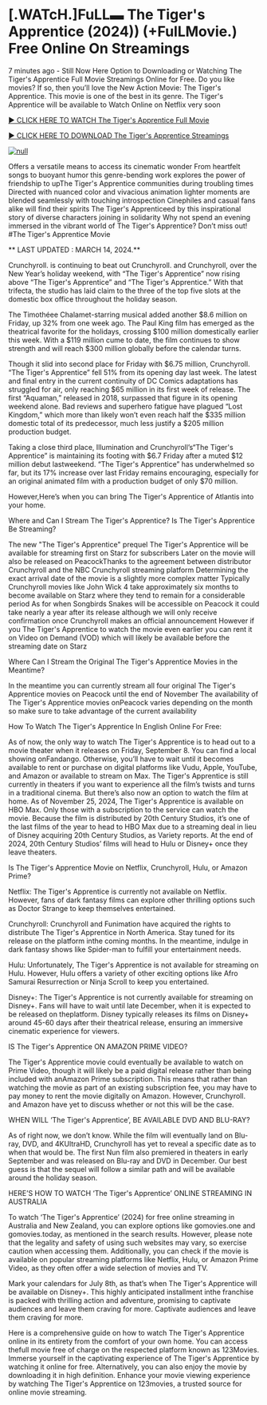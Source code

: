 <h1>[.WATcH.]FuLL▬ The Tiger's Apprentice (2024)) (+FulLMovie.) Free Online On Streamings</h1>

7 minutes ago - Still Now Here Option to Downloading or Watching The Tiger's Apprentice Full Movie Streamings Online for Free. Do you like movies? If so, then you’ll love the New Action Movie: The Tiger's Apprentice. This movie is one of the best in its genre. The Tiger's Apprentice will be available to Watch Online on Netflix very soon</p>
<p dir="auto"><a href="https://cutt.ly/2w0LQqVh" rel="nofollow">► CLICK HERE TO WATCH The Tiger's Apprentice Full Movie</a></p>
<p dir="auto"><a href="https://cutt.ly/2w0LQqVh" rel="nofollow">► CLICK HERE TO DOWNLOAD The Tiger's Apprentice Streamings</a></p>
<p dir="auto"><a href="https://cutt.ly/2w0LQqVh" rel="nofollow"><img src="https://camo.githubusercontent.com/abb2148613ed2c31b6fd5c164e6a142c9074d86e9468c674b26300adbf87c7f7/68747470733a2f2f7374617469632e7769787374617469632e636f6d2f6d656469612f3835356132355f30343362356162656234616534643335616330303331393865376665353665647e6d76322e676966" alt="null" style="max-width: 100%;"></a>
      <span>
        <a href="https://cutt.ly/2w0LQqVh" rel="nofollow">
</a></span></p><p dir="auto">Offers a versatile means to access its cinematic wonder From heartfelt songs to buoyant humor this genre-bending work explores the power of friendship to upThe Tiger's Apprentice communities during troubling times Directed with nuanced color and vivacious animation lighter moments are blended seamlessly with touching introspection Cinephiles and casual fans alike will find their spirits The Tiger's Apprenticeed by this inspirational story of diverse characters joining in solidarity Why not spend an evening immersed in the vibrant world of The Tiger's Apprentice? Don’t miss out! #The Tiger's Apprentice Movie</p>
<p dir="auto">** LAST UPDATED : MARCH 14, 2024.**</p>
<p dir="auto">Crunchyroll. is continuing to beat out Crunchyroll. and Crunchyroll, over the New Year’s holiday weekend, with “The Tiger's Apprentice” now rising above “The Tiger's Apprentice” and “The Tiger's Apprentice.” With that trifecta, the studio has laid claim to the three of the top five slots at the domestic box office throughout the holiday season.</p>
<p dir="auto">The Timothéee Chalamet-starring musical added another $8.6 million on Friday, up 32% from one week ago. The Paul King film has emerged as the theatrical favorite for the holidays, crossing $100 million domestically earlier this week. With a $119 million cume to date, the film continues to show strength and will reach $300 million globally before the calendar turns.</p>

<p dir="auto">Though it slid into second place for Friday with $6.75 million, Crunchyroll. “The Tiger's Apprentice” fell 51% from its opening day last week. The latest and final entry in the current continuity of DC Comics adaptations has struggled for air, only reaching $65 million in its first week of release. The first “Aquaman,” released in 2018, surpassed that figure in its opening weekend alone. Bad reviews and superhero fatigue have plagued “Lost Kingdom,” which more than likely won’t even reach half the $335 million domestic total of its predecessor, much less justify a $205 million production budget.</p>
<p dir="auto">Taking a close third place, Illumination and Crunchyroll’s“The Tiger's Apprentice” is maintaining its footing with $6.7 Friday after a muted $12 million debut lastweekend. “The Tiger's Apprentice” has underwhelmed so far, but its 17% increase over last Friday remains encouraging, especially for an original animated film with a production budget of only $70 million.</p>
<p dir="auto">However,Here’s when you can bring The Tiger's Apprentice of Atlantis into your home.</p>
<p dir="auto">Where and Can I Stream The Tiger's Apprentice? Is The Tiger's Apprentice Be Streaming?</p>
<p dir="auto">The new "The Tiger's Apprentice" prequel The Tiger's Apprentice will be available for streaming first on Starz for subscribers Later on the movie will also be released on PeacockThanks to the agreement between distributor Crunchyroll and the NBC Crunchyroll streaming platform Determining the exact arrival date of the movie is a slightly more complex matter Typically Crunchyroll movies like John Wick 4 take approximately six months to become available on Starz where they tend to remain for a considerable period As for when Songbirds Snakes will be accessible on Peacock it could take nearly a year after its release although we will only receive confirmation once Crunchyroll makes an official announcement However if you The Tiger's Apprentice to watch the movie even earlier you can rent it on Video on Demand (VOD) which will likely be available before the streaming date on Starz</p>
<p dir="auto">Where Can I Stream the Original The Tiger's Apprentice Movies in the Meantime?</p>
<p dir="auto">In the meantime you can currently stream all four original The Tiger's Apprentice movies on Peacock until the end of November The availability of The Tiger's Apprentice movies onPeacock varies depending on the month so make sure to take advantage of the current availability</p>
<p dir="auto">How To Watch The Tiger's Apprentice In English Online For Free:</p>
<p dir="auto">As of now, the only way to watch The Tiger's Apprentice is to head out to a movie theater when it releases on Friday, September 8. You can find a local showing onFandango. Otherwise, you’ll have to wait until it becomes available to rent or purchase on digital platforms like Vudu, Apple, YouTube, and Amazon or available to stream on Max. The Tiger's Apprentice is still currently in theaters if you want to experience all the film’s twists and turns in a traditional cinema. But there’s also now an option to watch the film at home. As of November 25, 2024, The Tiger's Apprentice is available on HBO Max. Only those with a subscription to the service can watch the movie. Because the film is distributed by 20th Century Studios, it’s one of the last films of the year to head to HBO Max due to a streaming deal in lieu of Disney acquiring 20th Century Studios, as Variety reports. At the end of 2024, 20th Century Studios’ films will head to Hulu or Disney+ once they leave theaters.</p>
<p dir="auto">Is The Tiger's Apprentice Movie on Netflix, Crunchyroll, Hulu, or Amazon Prime?</p>
<p dir="auto">Netflix: The Tiger's Apprentice is currently not available on Netflix. However, fans of dark fantasy films can explore other thrilling options such as Doctor Strange to keep themselves entertained.</p>
<p dir="auto">Crunchyroll: Crunchyroll and Funimation have acquired the rights to distribute The Tiger's Apprentice in North America. Stay tuned for its release on the platform inthe coming months. In the meantime, indulge in dark fantasy shows like Spider-man to fulfill your entertainment needs.</p>
<p dir="auto">Hulu: Unfortunately, The Tiger's Apprentice is not available for streaming on Hulu. However, Hulu offers a variety of other exciting options like Afro Samurai Resurrection or Ninja Scroll to keep you entertained.</p>
<p dir="auto">Disney+: The Tiger's Apprentice is not currently available for streaming on Disney+. Fans will have to wait until late December, when it is expected to be released on theplatform. Disney typically releases its films on Disney+ around 45-60 days after their theatrical release, ensuring an immersive cinematic experience for viewers.</p>
<p dir="auto">IS The Tiger's Apprentice ON AMAZON PRIME VIDEO?</p>
<p dir="auto">The Tiger's Apprentice movie could eventually be available to watch on Prime Video, though it will likely be a paid digital release rather than being included with anAmazon Prime subscription. This means that rather than watching the movie as part of an existing subscription fee, you may have to pay money to rent the movie digitally on Amazon. However, Crunchyroll. and Amazon have yet to discuss whether or not this will be the case.</p>
<p dir="auto">WHEN WILL ‘The Tiger's Apprentice’, BE AVAILABLE DVD AND BLU-RAY?</p>
<p dir="auto">As of right now, we don’t know. While the film will eventually land on Blu-ray, DVD, and 4KUltraHD, Crunchyroll has yet to reveal a specific date as to when that would be. The first Nun film also premiered in theaters in early September and was released on Blu-ray and DVD in December. Our best guess is that the sequel will follow a similar path and will be available around the holiday season.</p>
<p dir="auto">HERE’S HOW TO WATCH ‘The Tiger's Apprentice’ ONLINE STREAMING IN AUSTRALIA</p>
<p dir="auto">To watch ‘The Tiger's Apprentice’ (2024) for free online streaming in Australia and New Zealand, you can explore options like gomovies.one and gomovies.today, as mentioned in the search results. However, please note that the legality and safety of using such websites may vary, so exercise caution when accessing them. Additionally, you can check if the movie is available on popular streaming platforms like Netflix, Hulu, or Amazon Prime Video, as they often offer a wide selection of movies and TV.</p>
<p dir="auto">Mark your calendars for July 8th, as that’s when The Tiger's Apprentice will be available on Disney+. This highly anticipated installment inthe franchise is packed with thrilling action and adventure, promising to captivate audiences and leave them craving for more. Captivate audiences and leave them craving for more.</p>
<p dir="auto">Here is a comprehensive guide on how to watch The Tiger's Apprentice online in its entirety from the comfort of your own home. You can access thefull movie free of charge on the respected platform known as 123Movies. Immerse yourself in the captivating experience of The Tiger's Apprentice by watching it online for free. Alternatively, you can also enjoy the movie by downloading it in high definition. Enhance your movie viewing experience by watching The Tiger's Apprentice on 123movies, a trusted source for online movie streaming.</p>
</article>

